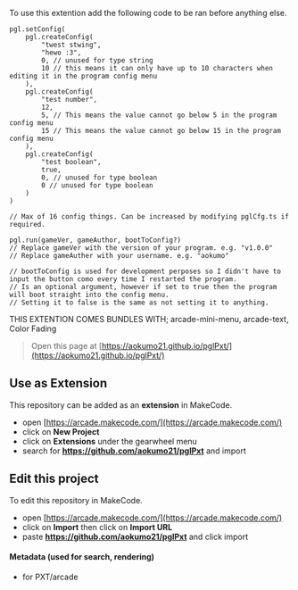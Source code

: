  
To use this extention add the following code to be ran before anything else.
```
pgl.setConfig(
    pgl.createConfig(
        "twest stwing",
        "hewo :3",
        0, // unused for type string
        10 // this means it can only have up to 10 characters when editing it in the program config menu
    ),
    pgl.createConfig(
        "test number",
        12,
        5, // This means the value cannot go below 5 in the program config menu
        15 // This means the value cannot go below 15 in the program config menu
    ),
    pgl.createConfig(
        "test boolean",
        true,
        0, // unused for type boolean
        0 // unused for type boolean
    )
)

// Max of 16 config things. Can be increased by modifying pglCfg.ts if required.

pgl.run(gameVer, gameAuthor, bootToConfig?)
// Replace gameVer with the version of your program. e.g. "v1.0.0"
// Replace gameAuther with your username. e.g. "aokumo"

// bootToConfig is used for development perposes so I didn't have to input the button como every time I restarted the program.
// Is an optional argument, however if set to true then the program will boot straight into the config menu.
// Setting it to false is the same as not setting it to anything.
```
THIS EXTENTION COMES BUNDLES WITH; arcade-mini-menu, arcade-text, Color Fading
> Open this page at [https://aokumo21.github.io/pglPxt/](https://aokumo21.github.io/pglPxt/)

## Use as Extension

This repository can be added as an **extension** in MakeCode.

* open [https://arcade.makecode.com/](https://arcade.makecode.com/)
* click on **New Project**
* click on **Extensions** under the gearwheel menu
* search for **https://github.com/aokumo21/pglPxt** and import

## Edit this project

To edit this repository in MakeCode.

* open [https://arcade.makecode.com/](https://arcade.makecode.com/)
* click on **Import** then click on **Import URL**
* paste **https://github.com/aokumo21/pglPxt** and click import

#### Metadata (used for search, rendering)

* for PXT/arcade
<script src="https://makecode.com/gh-pages-embed.js"></script><script>makeCodeRender("{{ site.makecode.home_url }}", "{{ site.github.owner_name }}/{{ site.github.repository_name }}");</script>
